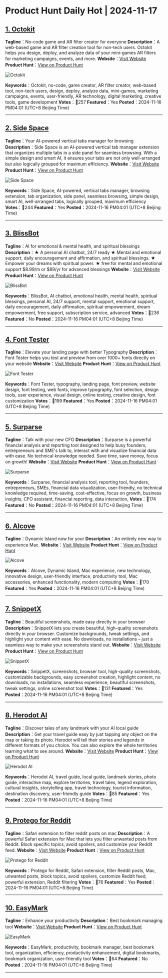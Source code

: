 # Product Hunt Daily Hot | 2024-11-17

## [1. Octokit](https://www.producthunt.com/posts/octokit-1?utm_campaign=producthunt-api&utm_medium=api-v2&utm_source=Application%3A+phtrends+%28ID%3A+147529%29)
**Tagline**：No-code game and AR filter creator for everyone
**Description**：A web-based game and AR filter creation tool for non-tech users. Octokit helps you design, deploy, and analyze data of your mini-games AR filters for marketing campaigns, events, and more.
**Website**：[Visit Website](https://www.producthunt.com/r/K7SJXXZ6QACIZD?utm_campaign=producthunt-api&utm_medium=api-v2&utm_source=Application%3A+phtrends+%28ID%3A+147529%29)
**Product Hunt**：[View on Product Hunt](https://www.producthunt.com/posts/octokit-1?utm_campaign=producthunt-api&utm_medium=api-v2&utm_source=Application%3A+phtrends+%28ID%3A+147529%29)

![Octokit](https://ph-files.imgix.net/7d8b5504-b2c6-4f92-b046-44b9186e9c98.png?auto=format&fit=crop&frame=1&h=512&w=1024)

**Keywords**：Octokit, no-code, game creator, AR filter creator, web-based tool, non-tech users, design, deploy, analyze data, mini-games, marketing campaigns, events, user-friendly, AR technology, digital marketing, creative tools, game development
**Votes**：🔺257
**Featured**：Yes
**Posted**：2024-11-16 PM04:01 (UTC+8 Beijing Time)

---

## [2. Side Space](https://www.producthunt.com/posts/side-space?utm_campaign=producthunt-api&utm_medium=api-v2&utm_source=Application%3A+phtrends+%28ID%3A+147529%29)
**Tagline**：Your AI-powered vertical tabs manager for browsing
**Description**：Side Space is an AI-powered vertical tab manager extension that organizes multiple tabs in a side panel for seamless browsing. With a simple design and smart AI, it ensures your tabs are not only well-arranged but also logically grouped for maximum efficiency.
**Website**：[Visit Website](https://www.producthunt.com/r/TRGKGOVW7U4TDR?utm_campaign=producthunt-api&utm_medium=api-v2&utm_source=Application%3A+phtrends+%28ID%3A+147529%29)
**Product Hunt**：[View on Product Hunt](https://www.producthunt.com/posts/side-space?utm_campaign=producthunt-api&utm_medium=api-v2&utm_source=Application%3A+phtrends+%28ID%3A+147529%29)

![Side Space](https://ph-files.imgix.net/868f442d-ef7d-40e7-8499-8b8e4beda149.png?auto=format&fit=crop&frame=1&h=512&w=1024)

**Keywords**：Side Space, AI-powered, vertical tabs manager, browsing extension, tab organization, side panel, seamless browsing, simple design, smart AI, well-arranged tabs, logically grouped, maximum efficiency
**Votes**：🔺244
**Featured**：Yes
**Posted**：2024-11-16 PM04:01 (UTC+8 Beijing Time)

---

## [3. BlissBot](https://www.producthunt.com/posts/blissbot?utm_campaign=producthunt-api&utm_medium=api-v2&utm_source=Application%3A+phtrends+%28ID%3A+147529%29)
**Tagline**：AI for emotional & mental health, and spiritual blessings
**Description**：★ A personal AI chatbot, 24/7 ready ★ Mental and emotional support, daily encouragement and affirmation, and spiritual blessings. ★ Empower your dreams with spiritual power. ★ free for mental and emotional support $8.99/m or $89/yr for advanced blessings
**Website**：[Visit Website](https://www.producthunt.com/r/XOLCDOLJB4L7IK?utm_campaign=producthunt-api&utm_medium=api-v2&utm_source=Application%3A+phtrends+%28ID%3A+147529%29)
**Product Hunt**：[View on Product Hunt](https://www.producthunt.com/posts/blissbot?utm_campaign=producthunt-api&utm_medium=api-v2&utm_source=Application%3A+phtrends+%28ID%3A+147529%29)

![BlissBot](https://ph-files.imgix.net/ff55c965-7c3c-4a4c-8ae6-1f49caa081b9.jpeg?auto=format&fit=crop&frame=1&h=512&w=1024)

**Keywords**：BlissBot, AI chatbot, emotional health, mental health, spiritual blessings, personal AI, 24/7 support, mental support, emotional support, daily encouragement, daily affirmation, spiritual empowerment, dream empowerment, free support, subscription service, advanced
**Votes**：🔺236
**Featured**：No
**Posted**：2024-11-16 PM04:01 (UTC+8 Beijing Time)

---

## [4. Font Tester](https://www.producthunt.com/posts/font-tester-2?utm_campaign=producthunt-api&utm_medium=api-v2&utm_source=Application%3A+phtrends+%28ID%3A+147529%29)
**Tagline**：Elevate your landing page with better Typography
**Description**：Font Tester helps you test and preview from over 1000+ fonts directly on your website
**Website**：[Visit Website](https://www.producthunt.com/r/C2BBRBLNBYGTVH?utm_campaign=producthunt-api&utm_medium=api-v2&utm_source=Application%3A+phtrends+%28ID%3A+147529%29)
**Product Hunt**：[View on Product Hunt](https://www.producthunt.com/posts/font-tester-2?utm_campaign=producthunt-api&utm_medium=api-v2&utm_source=Application%3A+phtrends+%28ID%3A+147529%29)

![Font Tester](https://ph-files.imgix.net/7cd72415-d3e8-4fbb-8c9b-4e524697c774.png?auto=format&fit=crop&frame=1&h=512&w=1024)

**Keywords**：Font Tester, typography, landing page, font preview, website design, font testing, web fonts, improve typography, font selection, design tools, user experience, visual design, online testing, creative design, font customization
**Votes**：🔺199
**Featured**：Yes
**Posted**：2024-11-16 PM04:01 (UTC+8 Beijing Time)

---

## [5. Surparse](https://www.producthunt.com/posts/surparse?utm_campaign=producthunt-api&utm_medium=api-v2&utm_source=Application%3A+phtrends+%28ID%3A+147529%29)
**Tagline**：Talk with your new CFO
**Description**：Surparse is a powerful financial analysis and reporting tool designed to help busy founders, entrepreneurs and SME's talk to, interact with and visualize financial data with ease. No technical knowledge needed. Save time, save money, focus on growth!
**Website**：[Visit Website](https://www.producthunt.com/r/HVYI4RHI3UCPRJ?utm_campaign=producthunt-api&utm_medium=api-v2&utm_source=Application%3A+phtrends+%28ID%3A+147529%29)
**Product Hunt**：[View on Product Hunt](https://www.producthunt.com/posts/surparse?utm_campaign=producthunt-api&utm_medium=api-v2&utm_source=Application%3A+phtrends+%28ID%3A+147529%29)

![Surparse](https://ph-files.imgix.net/b884fca7-9933-4131-a673-358508d3e6bc.png?auto=format&fit=crop&frame=1&h=512&w=1024)

**Keywords**：Surparse, financial analysis tool, reporting tool, founders, entrepreneurs, SMEs, financial data visualization, user-friendly, no technical knowledge required, time-saving, cost-effective, focus on growth, business insights, CFO assistant, financial reporting, data interaction,
**Votes**：🔺174
**Featured**：No
**Posted**：2024-11-16 PM04:01 (UTC+8 Beijing Time)

---

## [6. Alcove](https://www.producthunt.com/posts/alcove-2?utm_campaign=producthunt-api&utm_medium=api-v2&utm_source=Application%3A+phtrends+%28ID%3A+147529%29)
**Tagline**：Dynamic Island now for your
**Description**：An entirely new way to experience Mac.
**Website**：[Visit Website](https://www.producthunt.com/r/6L5WYPX5MWRTEU?utm_campaign=producthunt-api&utm_medium=api-v2&utm_source=Application%3A+phtrends+%28ID%3A+147529%29)
**Product Hunt**：[View on Product Hunt](https://www.producthunt.com/posts/alcove-2?utm_campaign=producthunt-api&utm_medium=api-v2&utm_source=Application%3A+phtrends+%28ID%3A+147529%29)

![Alcove](https://ph-files.imgix.net/190d4afa-60a5-4255-b74c-d98a08cbd6f2.png?auto=format&fit=crop&frame=1&h=512&w=1024)

**Keywords**：Alcove, Dynamic Island, Mac experience, new technology, innovative design, user-friendly interface, productivity tool, Mac accessories, enhanced functionality, modern computing
**Votes**：🔺170
**Featured**：Yes
**Posted**：2024-11-16 PM04:01 (UTC+8 Beijing Time)

---

## [7. SnippetX](https://www.producthunt.com/posts/snippetx?utm_campaign=producthunt-api&utm_medium=api-v2&utm_source=Application%3A+phtrends+%28ID%3A+147529%29)
**Tagline**：Beautiful screenshots, made easy directly in your browser
**Description**：SnippetX lets you create beautiful, high-quality screenshots directly in your browser. Customize backgrounds, tweak settings, and highlight your content with ease. No downloads, no installations – just a seamless way to make your screenshots stand out.
**Website**：[Visit Website](https://www.producthunt.com/r/PN63TNOHLEUAJ5?utm_campaign=producthunt-api&utm_medium=api-v2&utm_source=Application%3A+phtrends+%28ID%3A+147529%29)
**Product Hunt**：[View on Product Hunt](https://www.producthunt.com/posts/snippetx?utm_campaign=producthunt-api&utm_medium=api-v2&utm_source=Application%3A+phtrends+%28ID%3A+147529%29)

![SnippetX](https://ph-files.imgix.net/59abc7ee-e7a3-4368-9874-c2aa50be7415.png?auto=format&fit=crop&frame=1&h=512&w=1024)

**Keywords**：SnippetX, screenshots, browser tool, high-quality screenshots, customizable backgrounds, easy screenshot creation, highlight content, no downloads, no installations, seamless experience, beautiful screenshots, tweak settings, online screenshot tool
**Votes**：🔺131
**Featured**：Yes
**Posted**：2024-11-16 PM04:01 (UTC+8 Beijing Time)

---

## [8. Herodot AI](https://www.producthunt.com/posts/herodot-ai-2?utm_campaign=producthunt-api&utm_medium=api-v2&utm_source=Application%3A+phtrends+%28ID%3A+147529%29)
**Tagline**：Discover tales of any landmark with your AI local guide
**Description**：Get your travel guide easy by just tapping any object on the map or taking its photo. Herodot will tell their stories and legends in different formats of you choice. You can also explore the whole territories learning what to see around.
**Website**：[Visit Website](https://www.producthunt.com/r/R5NCMJ3F3ZMQ2N?utm_campaign=producthunt-api&utm_medium=api-v2&utm_source=Application%3A+phtrends+%28ID%3A+147529%29)
**Product Hunt**：[View on Product Hunt](https://www.producthunt.com/posts/herodot-ai-2?utm_campaign=producthunt-api&utm_medium=api-v2&utm_source=Application%3A+phtrends+%28ID%3A+147529%29)

![Herodot AI](https://ph-files.imgix.net/bd27796f-889b-4d57-8925-6a53b55fc748.jpeg?auto=format&fit=crop&frame=1&h=512&w=1024)

**Keywords**：Herodot AI, travel guide, local guide, landmark stories, photo guide, interactive map, explore territories, travel tales, legend exploration, cultural insights, storytelling app, travel technology, tourist information, destination discovery, user-friendly guide
**Votes**：🔺85
**Featured**：Yes
**Posted**：2024-11-16 PM04:01 (UTC+8 Beijing Time)

---

## [9. Protego for Reddit](https://www.producthunt.com/posts/protego-for-reddit?utm_campaign=producthunt-api&utm_medium=api-v2&utm_source=Application%3A+phtrends+%28ID%3A+147529%29)
**Tagline**：Safari extension to filter reddit posts on mac
**Description**：A powerful Safari extension for Mac that lets you filter unwanted posts from Reddit. Block specific topics, avoid spoilers, and customize your Reddit feed.
**Website**：[Visit Website](https://www.producthunt.com/r/W54JZNQEMC3SX3?utm_campaign=producthunt-api&utm_medium=api-v2&utm_source=Application%3A+phtrends+%28ID%3A+147529%29)
**Product Hunt**：[View on Product Hunt](https://www.producthunt.com/posts/protego-for-reddit?utm_campaign=producthunt-api&utm_medium=api-v2&utm_source=Application%3A+phtrends+%28ID%3A+147529%29)

![Protego for Reddit](https://ph-files.imgix.net/bb6893db-e7d1-482a-a45e-27998c8038fb.png?auto=format&fit=crop&frame=1&h=512&w=1024)

**Keywords**：Protego for Reddit, Safari extension, filter Reddit posts, Mac, unwanted posts, block topics, avoid spoilers, customize Reddit feed, powerful extension, Reddit filtering
**Votes**：🔺76
**Featured**：Yes
**Posted**：2024-11-16 PM04:01 (UTC+8 Beijing Time)

---

## [10. EasyMark](https://www.producthunt.com/posts/easymark-3?utm_campaign=producthunt-api&utm_medium=api-v2&utm_source=Application%3A+phtrends+%28ID%3A+147529%29)
**Tagline**：Enhance your productivity
**Description**：Best bookmark managing tool
**Website**：[Visit Website](https://www.producthunt.com/r/NU74WE2N4GOJQF?utm_campaign=producthunt-api&utm_medium=api-v2&utm_source=Application%3A+phtrends+%28ID%3A+147529%29)
**Product Hunt**：[View on Product Hunt](https://www.producthunt.com/posts/easymark-3?utm_campaign=producthunt-api&utm_medium=api-v2&utm_source=Application%3A+phtrends+%28ID%3A+147529%29)

![EasyMark](https://ph-files.imgix.net/05681375-2a6f-4762-a2e3-990e5cacec06.png?auto=format&fit=crop&frame=1&h=512&w=1024)

**Keywords**：EasyMark, productivity, bookmark manager, best bookmark tool, organization, efficiency, productivity enhancement, digital bookmarks, bookmark organization, user-friendly tool
**Votes**：🔺64
**Featured**：No
**Posted**：2024-11-16 PM04:01 (UTC+8 Beijing Time)

---

